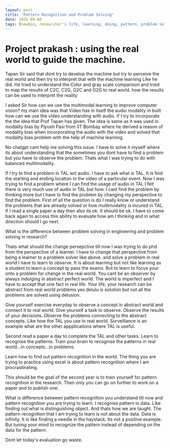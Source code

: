 ```yaml
---
layout: post
title: "Pattern Recognition and Problem Solving"
date: 2025-09-08
tags: [newbie, researcher's life, learning, doing, pattern, problem solving]
--- 
```


# Project prakash : using the real world to guide the machine. 

Tapan Sir said that dont try to develop the machine but try to perceive the real world and then try to interpret that with the machine learning  Like he did. He tried to understand the Color and gray scale comparison and tried to map the results of C2C, C2G, G2C and G2G to real world. how the results can be used to interpret the reality

I asked Sir how can we use the multimodal learning to improve computer vision? my main idea was that Video has in itself the audio modality in built how can we use the video understanding with audio. If I try to incorporate the the idea that Prof Tapan has given. The idea is same as it was used in modality bias by Piyush Pasi from IIT Bombay where he derived a reason of modality bias when incorporating the audio with the video and solved that modality bias problem with the help of machine learning. 

No chatgpt cant help me solving this issue. I have to solve it myself where its about understanding that the sometimes you dont have to find a problem but you have to observe the problem. Thats what I was trying to do with balanced multimodality. 

If I try to find a problem in TAL wrt audio. I have to ask what is TAL. It is find the starting and ending location in the video of a particular event. Now I was trying to find a problem where I can find the usage of audio in TAL I felt there is very much use of audio in TAL but how. I cant find the problem by thinking more but I have to find the problem by changing my perspective to find the problem. First of all the question is do I really know or understand the problems that are already solved or how multimodality is incured in TAL. If I read a single paper a day then also its ok. It should be ok. I have to come back again to access this ability to evaluate how am I thinking and in what direction should I go next. 

What is the difference between problem solving in engineering and problem solving in research? 

Thats what should the change persepctive till now I was trying to do phd from  the perspective of a learner. I have to change that perspective from being a learner to a problem solver like above. and solve a problem in real world I have to learn to observe. It is about learning but not like learning  as a student to learn a concept tp pass the exams. But to learn to focus your onto a problem for change in the real world. You cant be an observer by always indulging in abstract perfect world. The world is imperfect and I have to accept that one fact in real life. Your life, your research can be abstract from real world problems yes delulu is solution but not all the problems are solved using delusion. 

Give yourself exercise everyday to observe a concept in abstract world and connect it to real world. Give yourself a task to observe. Observe the results of your decisions. Observe the problems connecting to the abstract concepts. Like how the TAL you use in real world. Surveillance is an example what are the other appplications where TAL is useful. 

Second read a paper a day to complete the TAL and other tasks. Learn to recognise the patterns. Train your brain to recognise the patterns in real world...in concepts...in problems. 

Learn how to find out pattern recognition in the world. The thing you are trying to practice using excel is about pattern recognition where I am procrastinating. 

This should be the goal of the second year is to train yourself for pattern recognition in the research. Then only you can go on further to work on a paper and to publish one. 

What is difference between pattern recognition you understand till now and pattern recognition you are trying to learn. I recognise pattern in data. Like finding out what is distinguishing object. And thats how we are taught. The pattern recognition that I am trying to learn is not about the data. Data is infinity. It is like finding a needle in the haystack. Its not a positive example. But tuning your mind to recognize the pattern instead of depending on the data for the pattern.  

Dont let today's evaluation go waste. 
